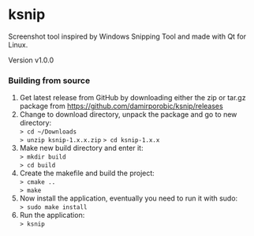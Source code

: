 # ksnip

Screenshot tool inspired by Windows Snipping Tool and made with Qt for Linux. 

Version v1.0.0

### Building from source

1. Get latest release from GitHub by downloading either the zip or tar.gz package from https://github.com/damirporobic/ksnip/releases  
2. Change to download directory, unpack the package and go to new directory:  
    `> cd ~/Downloads`    
    `> unzip ksnip-1.x.x.zip`
    `> cd ksnip-1.x.x`
3. Make new build directory and enter it:  
    `> mkdir build`  
    `> cd build`  
4. Create the makefile and build the project:  
    `> cmake ..`  
    `> make`  
5. Now install the application, eventually you need to run it with sudo:  
    `> sudo make install`  
5. Run the application:  
    `> ksnip`  
